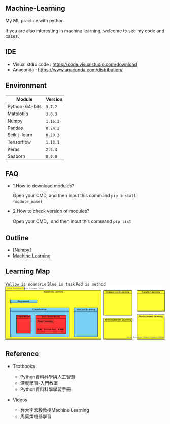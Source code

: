 ## Machine-Learning
My ML practice with python

If you are also interesting in machine learning, welcome to see my code and cases.

## IDE 
 * Visual stdio code : https://code.visualstudio.com/download
 * Anaconda : https://www.anaconda.com/distribution/

## Environment
|Module|Version|
|-|-|
|Python-64-bits|`3.7.2`|
|Matplotlib|`3.0.3`|
|Numpy|`1.16.2`|
|Pandas|`0.24.2`|
|Scikit-learn|`0.20.3`|
|Tensorflow|`1.13.1`|
|Keras|`2.2.4`|
|Seaborn|`0.9.0`|

## FAQ 
* 1.How to download modules?

   Open your CMD, and then input this command `pip install (module_name)`

* 2.How to check version of modules?

   Open your CMD，and then input this command `pip list`
   
## Outline
  * [Numpy]
  * [Machine Learning](ML/ML.md)

## Learning Map
`Yellow is scenario` `Blue is task` `Red is method`
![Learning map](https://github.com/Offliners/Machine-Learning/blob/master/ML%20map.png)

## Reference
 * Textbooks
   * Python資料科學與人工智慧
   * 深度學習-入門教室
   * Python資料科學學習手冊
 
 * Videos
   * 台大李宏毅教授Machine Learning
   * 周莫煩機器學習
